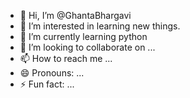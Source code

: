- 👋 Hi, I’m @GhantaBhargavi
- 👀 I’m interested in learning new things. 
- 🌱 I’m currently learning python
- 💞️ I’m looking to collaborate on ...
- 📫 How to reach me ...
- 😄 Pronouns: ...
- ⚡ Fun fact: ...

<!---
GhantaBhagi/GhantaBhagi is a ✨ special ✨ repository because its `README.md` (this file) appears on your GitHub profile.
You can click the Preview link to take a look at your changes.
--->
